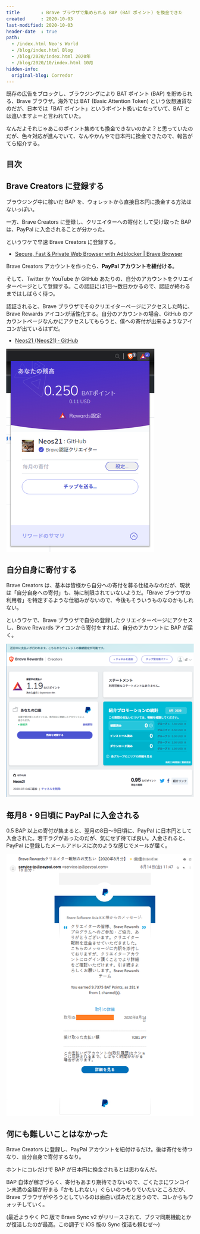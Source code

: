 ```yaml
---
title        : Brave ブラウザで集められる BAP (BAT ポイント) を換金できた
created      : 2020-10-03
last-modified: 2020-10-03
header-date  : true
path:
  - /index.html Neo's World
  - /blog/index.html Blog
  - /blog/2020/index.html 2020年
  - /blog/2020/10/index.html 10月
hidden-info:
  original-blog: Corredor
---
```


既存の広告をブロックし、ブラウジングにより BAT ポイント (BAP) を貯められる、Brave ブラウザ。海外では BAT (Basic Attention Token) という仮想通貨なのだが、日本では「BAT ポイント」というポイント扱いになっていて、BAT とは違いますよーと言われていた。

なんだよそれじゃあこのポイント集めても換金できないのかよ？と思っていたのだが、色々対応が進んでいて、なんやかんやで日本円に換金できたので、報告がてら紹介する。

## 目次

## Brave Creators に登録する

ブラウジング中に稼いだ BAP を、ウォレットから直接日本円に換金する方法はないっぽい。

一方、Brave Creators に登録し、クリエイターへの寄付として受け取った BAP は、PayPal に入金されることが分かった。

というワケで早速 Brave Creators に登録する。

- [Secure, Fast & Private Web Browser with Adblocker | Brave Browser](https://brave.com/neo604)

Brave Creators アカウントを作ったら、__PayPal アカウントを紐付ける__。

そして、Twitter か YouTube か GitHub あたりの、自分のアカウントをクリエイターページとして登録する。この認証には1日〜数日かかるので、認証が終わるまではしばらく待つ。

認証されると、Brave ブラウザでそのクリエイターページにアクセスした時に、Brave Rewards アイコンが活性化する。自分のアカウントの場合、GitHub のアカウントページなんかにアクセスしてもらうと、僕への寄付が出来るようなアイコンが出ているはずだ。

- [Neos21 (Neos21) · GitHub](https://github.com/Neos21)

![Brave 認証クリエイター](03-02-01.png)

## 自分自身に寄付する

Brave Creators は、基本は皆様から自分への寄付を募る仕組みなのだが、現状は「自分自身への寄付」も、特に制限されていないようだ。「Brave ブラウザの利用者」を特定するような仕組みがないので、今後もそういうものなのかもしれない。

というワケで、Brave ブラウザで自分の登録したクリエイターページにアクセスし、Brave Rewards アイコンから寄付をすれば、自分のアカウントに BAP が届く。

![受け取れている](03-02-02.png)

## 毎月8・9日頃に PayPal に入金される

0.5 BAP 以上の寄付が集まると、翌月の8日〜9日頃に、PayPal に日本円として入金された。若干ラグがあったのだが、気にせず待てば良い。入金されると、PayPal に登録したメールアドレスに次のような感じでメールが届く。

![PayPal にお金が入るとメールが届く](03-02-03.png)

## 何にも難しいことはなかった

Brave Creators に登録し、PayPal アカウントを紐付けるだけ。後は寄付を待つなり、自分自身で寄付するなり。

ホントにコレだけで BAP が日本円に換金されるとは思わなんだ。

BAP 自体が稼ぎづらく、寄付もあまり期待できないので、ごくたまにワンコイン未満の金額が貯まる「かもしれない」ぐらいのつもりでいたいところだが、Brave ブラウザがやろうとしているのは面白い試みだと思うので、コレからもウォッチしていく。

(最近ようやく PC 版で Brave Sync v2 がリリースされて、ブクマ同期機能とかが復活したのが最高。この調子で iOS 版の Sync 復活も頼むぜ〜)
